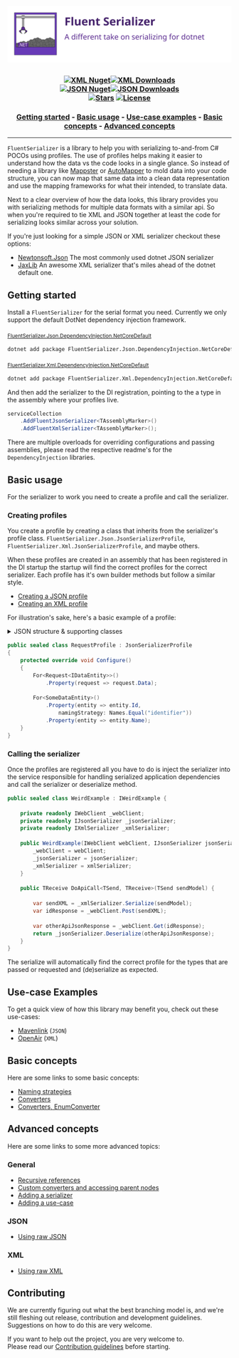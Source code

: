 [//]: # (Header)

[package-url-xml]: https://www.nuget.org/packages/FluentSerializer.Xml/
[package-shield-v-xml]: https://img.shields.io/nuget/v/FluentSerializer.Xml.svg?style=flat-square
[package-shield-d-xml]: https://img.shields.io/nuget/dt/FluentSerializer.Xml.svg?style=flat-square
[package-url-json]: https://www.nuget.org/packages/FluentSerializer.Json/
[package-shield-v-json]: https://img.shields.io/nuget/v/FluentSerializer.Json.svg?style=flat-square
[package-shield-d-json]: https://img.shields.io/nuget/dt/FluentSerializer.Json.svg?style=flat-square

[license-url]: https://github.com/Marvin-Brouwer/FluentSerializer/blob/main/License.md#readme
[license-shield]: https://img.shields.io/badge/license-Apache--2.0-blue.svg?style=flat-square
[repo-stars-url]: https://github.com/Marvin-Brouwer/FluentSerializer/stargazers
[repo-stars-shield]: https://img.shields.io/github/stars/Marvin-Brouwer/FluentSerializer.svg?color=brightgreen&style=flat-square

<h1 align="center">
	<a href="https://github.com/Marvin-Brouwer/FluentSerializer#readme">
	<img alt="Fluent Serializer banner"
		src="https://github.com/Marvin-Brouwer/FluentSerializer/raw/main/docs/logo/Banner.optimized.svg" />
	</a>
</h1>

<h3 align="center">

[![XML Nuget][package-shield-v-xml]![XML Downloads][package-shield-d-xml]][package-url-xml]  
[![JSON Nuget][package-shield-v-json]![JSON Downloads][package-shield-d-Json]][package-url-json]  
[![Stars][repo-stars-shield]][repo-stars-url] [![License][license-shield]][license-url]

</h3>

[//]: # (TOC)

<h3 align="center">

[Getting started](#getting-started) - [Basic usage](#basic-usage) - [Use-case examples](#use-case-examples) - [Basic concepts](#basic-concepts) - [Advanced concepts](#advanced-concepts)

</h3>
<hr/>

[//]: # (Document)
[mappster]: https://github.com/MapsterMapper/Mapster#readme
[automapper]: https://github.com/AutoMapper/AutoMapper#readme

`FluentSerializer` is a library to help you with serializing to-and-from C# POCOs using profiles.
The use of profiles helps making it easier to understand how the data vs the code looks in a single glance.
So instead of needing a library like [Mappster][mappster] or [AutoMapper][automapper] to mold data into your code structure, you can now map that same data into a clean data representation and use the mapping frameworks for what their intended, to translate data.

Next to a clear overview of how the data looks, this library provides you with serializing methods for multiple data formats with a similar api.
So when you're required to tie XML and JSON together at least the code for serializing looks similar across your solution.

If you're just looking for a simple JSON or XML serializer checkout these options:

- [Newtonsoft.Json](https://github.com/JamesNK/Newtonsoft.Json#readme)
  The most commonly used dotnet JSON serializer
- [JaxLib](https://github.com/YAXLib/YAXLib#readme)
  An awesome XML serializer that's miles ahead of the dotnet default one.

## Getting started

[json-di-dotnet-readme]: https://github.com/Marvin-Brouwer/FluentSerializer/blob/main/src/FluentSerializer.Json.DependencyInjection.NetCoreDefault#readme
[xml-di-dotnet-readme]: https://github.com/Marvin-Brouwer/FluentSerializer/blob/main/src/FluentSerializer.Xml.DependencyInjection.NetCoreDefault#readme

Install a `FluentSerializer` for the serial format you need. Currently we only support the default DotNet dependency injection framework.

<sub>[FluentSerializer.Json.DependencyInjection.NetCoreDefault][json-di-dotnet-readme]</sub>

```txt
dotnet add package FluentSerializer.Json.DependencyInjection.NetCoreDefault
```

<sub>[FluentSerializer.Xml.DependencyInjection.NetCoreDefault][xml-di-dotnet-readme]</sub>

```txt
dotnet add package FluentSerializer.Xml.DependencyInjection.NetCoreDefault
```

And then add the serializer to the DI registration, pointing to the a type in the assembly where your profiles live.

```csharp
serviceCollection
	.AddFluentJsonSerializer<TAssemblyMarker>()
	.AddFluentXmlSerializer<TAssemblyMarker>();
```

There are multiple overloads for overriding configurations and passing assemblies, please read the respective readme's for the `DependencyInjection` libraries.

## Basic usage

For the serializer to work you need to create a profile and call the serializer.

### Creating profiles

You create a profile by creating a class that inherits from the serializer's profile class.
`FluentSerializer.Json.JsonSerializerProfile`, `FluentSerializer.Xml.JsonSerializerProfile`, and maybe others.

When these profiles are created in an assembly that has been registered in the DI startup the startup will find the correct profiles for the correct serializer. Each profile has it's own builder methods but follow a similar style.

- [Creating a JSON profile](https://github.com/Marvin-Brouwer/FluentSerializer/blob/main/src/FluentSerializer.Json/Readme.md#creating-profiles)
- [Creating an XML profile](https://github.com/Marvin-Brouwer/FluentSerializer/blob/main/src/FluentSerializer.Xml/Readme.md#creating-profiles)

For illustration's sake, here's a basic example of a profile:
<details>
  <summary>JSON structure & supporting classes</summary>

```jsonc
{
	"data": [{
		"identifier": 1,
		"name": "someName",
		// Some other properties we don't map
	}]
}
```

```csharp
public sealed class Request<TDataEntity> where TDataEntity: IDataEntity {
	public List<TDataEntity> Data { get; set; }
}
```

```csharp
public sealed class SomeDataEntity: IDataEntity {
	public string Id { get; set; }
	public string Name { get; set; }
}
```

</details>

```csharp
public sealed class RequestProfile : JsonSerializerProfile
{
	protected override void Configure()
	{
		For<Request<IDataEntity>>()
			.Property(request => request.Data);

		For<SomeDataEntity>()
			.Property(entity => entity.Id,
				namingStrategy: Names.Equal("identifier"))
			.Property(entity => entity.Name);
	}
}
```

### Calling the serializer

Once the profiles are registered all you have to do is inject the serializer into the service responsible for handling serialized application dependencies and call the serializer or deserialize method.

```csharp
public sealed class WeirdExample : IWeirdExample {

	private readonly IWebClient _webClient;
	private readonly IJsonSerializer _jsonSerializer;
	private readonly IXmlSerializer _xmlSerializer;

	public WeirdExample(IWebClient webClient, IJsonSerializer jsonSerializer, IXmlSerializer xmlSerializer) {
		_webClient = webClient;
		_jsonSerializer = jsonSerializer;
		_xmlSerializer = xmlSerializer;
	}

	public TReceive DoApiCall<TSend, TReceive>(TSend sendModel) {

		var sendXML = _xmlSerializer.Serialize(sendModel);
		var idResponse = _webClient.Post(sendXML);

		var otherApiJsonResponse = _webClient.Get(idResponse);
		return _jsonSerializer.Deserialize(otherApiJsonResponse);
	}
}
```

The serialize will automatically find the correct profile for the types that are passed or requested and (de)serialize as expected.

## Use-case Examples

To get a quick view of how this library may benefit you, check out these use-cases:

- [Mavenlink](https://github.com/Marvin-Brouwer/FluentSerializer/blob/main/src/FluentSerializer.UseCase.Mavenlink#readme) (`JSON`)
- [OpenAir](https://github.com/Marvin-Brouwer/FluentSerializer/blob/main/src/FluentSerializer.UseCase.OpenAir#readme) (`XML`)

## Basic concepts

Here are some links to some basic concepts:

- [Naming strategies](https://github.com/Marvin-Brouwer/FluentSerializer/blob/main/docs/help/basic-concepts/Naming-strategies.md#readme)
- [Converters](https://github.com/Marvin-Brouwer/FluentSerializer/blob/main/docs/help/basic-concepts/Converters.md#readme)
- [Converters, EnumConverter](https://github.com/Marvin-Brouwer/FluentSerializer/blob/main/docs/help/basic-concepts/Converters-EnumConverter.md#readme)

## Advanced concepts

Here are some links to some more advanced topics:

### General

- [Recursive references](https://github.com/Marvin-Brouwer/FluentSerializer/blob/main/docs/help/advanced-concepts/Recursive-references.md#readme)
- [Custom converters and accessing parent nodes](https://github.com/Marvin-Brouwer/FluentSerializer/blob/main/docs/help/advanced-concepts/Converter-parent-access.md#readme)
- [Adding a serializer](https://github.com/Marvin-Brouwer/FluentSerializer/blob/main/docs/help/advanced-concepts/Adding-a-serializer.md#readme)
- [Adding a use-case](https://github.com/Marvin-Brouwer/FluentSerializer/blob/main/docs/help/advanced-concepts/Adding-a-use-case.md#readme)

### JSON

- [Using raw JSON](https://github.com/Marvin-Brouwer/FluentSerializer/tree/main/src/FluentSerializer.Json.Converter.DefaultJson#readme)

### XML

- [Using raw XML](https://github.com/Marvin-Brouwer/FluentSerializer/tree/main/src/FluentSerializer.Xml.Converter.DefaultXml#readme)

## Contributing

We are currently figuring out what the best branching model is, and we're still fleshing out release, contribution and development guidelines.  
Suggestions on how to do this are very welcome.  

If you want to help out the project, you are very welcome to.  
Please read our [Contribution guidelines](https://github.com/Marvin-Brouwer/FluentSerializer/blob/main/docs/Contributing.md#readme) before starting.
